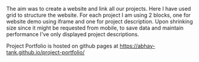 The aim was to create a website and link all our projects. Here I have used grid to structure the website. For each project I am using 2 blocks, one for website demo using iframe and one for project description. Upon shrinking size since it might be requested from mobile, to save data and maintain performance I've only displayed project descriptions.

Project Portfolio is hosted on github pages at https://abhay-tank.github.io/project-portfolio/
